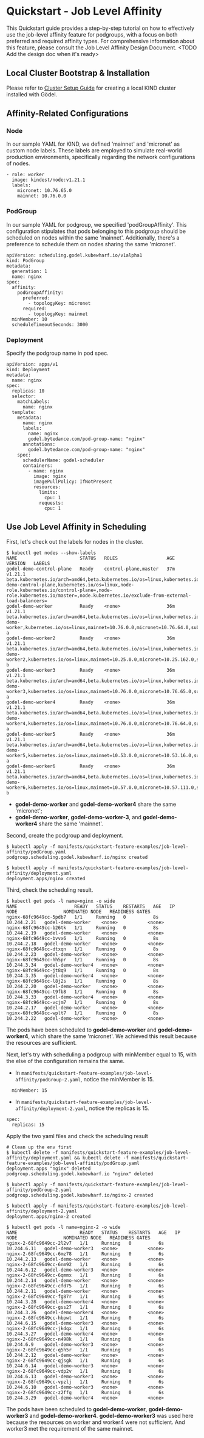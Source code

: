 # Quickstart - Job Level Affinity
This Quickstart guide provides a step-by-step tutorial on how to effectively use the job-level affinity feature for podgroups, with a focus on both preferred and required affinity types. For comprehensive information about this feature, please consult the Job Level Affinity Design Document.
<TODO Add the design doc when it's ready>

## Local Cluster Bootstrap & Installation

Please refer to [Cluster Setup Guide](kind-cluster-setup.md) for creating a local KIND cluster installed with Gödel.

## Affinity-Related Configurations
### Node
In our sample YAML for KIND, we defined 'mainnet' and 'micronet' as custom node labels. These labels are employed to simulate real-world production environments, specifically regarding the network configurations of nodes.

```
- role: worker
  image: kindest/node:v1.21.1
  labels:
    micronet: 10.76.65.0
    mainnet: 10.76.0.0
```

### PodGroup
In our sample YAML for podgroup, we specified 'podGroupAffinity'. This configuration stipulates that pods belonging to this podgroup should be scheduled on nodes within the same 'mainnet'. Additionally, there's a preference to schedule them on nodes sharing the same 'micronet'.

```
apiVersion: scheduling.godel.kubewharf.io/v1alpha1
kind: PodGroup
metadata:
  generation: 1
  name: nginx
spec:
  affinity:
    podGroupAffinity:
      preferred:
        - topologyKey: micronet
      required:
        - topologyKey: mainnet
  minMember: 10
  scheduleTimeoutSeconds: 3000
```

### Deployment
Specify the podgroup name in pod spec.
```
apiVersion: apps/v1
kind: Deployment
metadata:
  name: nginx
spec:
  replicas: 10
  selector:
    matchLabels:
      name: nginx
  template:
    metadata:
      name: nginx
      labels:
        name: nginx
        godel.bytedance.com/pod-group-name: "nginx"
      annotations:
        godel.bytedance.com/pod-group-name: "nginx"
    spec:
      schedulerName: godel-scheduler
      containers:
        - name: nginx
          image: nginx
          imagePullPolicy: IfNotPresent
          resources:
            limits:
              cpu: 1
            requests:
              cpu: 1
```

## Use Job Level Affinity in Scheduling
First, let's check out the labels for nodes in the cluster.
```
$ kubectl get nodes --show-labels
NAME                       STATUS   ROLES                  AGE   VERSION   LABELS
godel-demo-control-plane   Ready    control-plane,master   37m   v1.21.1   beta.kubernetes.io/arch=amd64,beta.kubernetes.io/os=linux,kubernetes.io/arch=amd64,kubernetes.io/hostname=godel-demo-control-plane,kubernetes.io/os=linux,node-role.kubernetes.io/control-plane=,node-role.kubernetes.io/master=,node.kubernetes.io/exclude-from-external-load-balancers=
godel-demo-worker          Ready    <none>                 36m   v1.21.1   beta.kubernetes.io/arch=amd64,beta.kubernetes.io/os=linux,kubernetes.io/arch=amd64,kubernetes.io/hostname=godel-demo-worker,kubernetes.io/os=linux,mainnet=10.76.0.0,micronet=10.76.64.0,subCluster=subCluster-a
godel-demo-worker2         Ready    <none>                 36m   v1.21.1   beta.kubernetes.io/arch=amd64,beta.kubernetes.io/os=linux,kubernetes.io/arch=amd64,kubernetes.io/hostname=godel-demo-worker2,kubernetes.io/os=linux,mainnet=10.25.0.0,micronet=10.25.162.0,subCluster=subCluster-b
godel-demo-worker3         Ready    <none>                 36m   v1.21.1   beta.kubernetes.io/arch=amd64,beta.kubernetes.io/os=linux,kubernetes.io/arch=amd64,kubernetes.io/hostname=godel-demo-worker3,kubernetes.io/os=linux,mainnet=10.76.0.0,micronet=10.76.65.0,subCluster=subCluster-a
godel-demo-worker4         Ready    <none>                 36m   v1.21.1   beta.kubernetes.io/arch=amd64,beta.kubernetes.io/os=linux,kubernetes.io/arch=amd64,kubernetes.io/hostname=godel-demo-worker4,kubernetes.io/os=linux,mainnet=10.76.0.0,micronet=10.76.64.0,subCluster=subCluster-a
godel-demo-worker5         Ready    <none>                 36m   v1.21.1   beta.kubernetes.io/arch=amd64,beta.kubernetes.io/os=linux,kubernetes.io/arch=amd64,kubernetes.io/hostname=godel-demo-worker5,kubernetes.io/os=linux,mainnet=10.53.0.0,micronet=10.53.16.0,subCluster=subCluster-a
godel-demo-worker6         Ready    <none>                 36m   v1.21.1   beta.kubernetes.io/arch=amd64,beta.kubernetes.io/os=linux,kubernetes.io/arch=amd64,kubernetes.io/hostname=godel-demo-worker6,kubernetes.io/os=linux,mainnet=10.57.0.0,micronet=10.57.111.0,subCluster=subCluster-b
```
- **godel-demo-worker** and **godel-demo-worker4** share the same 'micronet';
- **godel-demo-worker**, **godel-demo-worker-3**, and **godel-demo-worker4** share the same 'mainnet'.

Second, create the podgroup and deployment.
```
$ kubectl apply -f manifests/quickstart-feature-examples/job-level-affinity/podGroup.yaml
podgroup.scheduling.godel.kubewharf.io/nginx created

$ kubectl apply -f manifests/quickstart-feature-examples/job-level-affinity/deployment.yaml
deployment.apps/nginx created
```

Third, check the scheduling result.
```
$ kubectl get pods -l name=nginx -o wide
NAME                     READY   STATUS    RESTARTS   AGE   IP            NODE                 NOMINATED NODE   READINESS GATES
nginx-68fc9649cc-5pdb7   1/1     Running   0          8s    10.244.2.21   godel-demo-worker    <none>           <none>
nginx-68fc9649cc-b26tk   1/1     Running   0          8s    10.244.2.19   godel-demo-worker    <none>           <none>
nginx-68fc9649cc-bvvx6   1/1     Running   0          8s    10.244.2.18   godel-demo-worker    <none>           <none>
nginx-68fc9649cc-dtxqn   1/1     Running   0          8s    10.244.2.23   godel-demo-worker    <none>           <none>
nginx-68fc9649cc-hh5pr   1/1     Running   0          8s    10.244.3.34   godel-demo-worker4   <none>           <none>
nginx-68fc9649cc-jt8q9   1/1     Running   0          8s    10.244.3.35   godel-demo-worker4   <none>           <none>
nginx-68fc9649cc-l8j2s   1/1     Running   0          8s    10.244.2.20   godel-demo-worker    <none>           <none>
nginx-68fc9649cc-t9fb8   1/1     Running   0          8s    10.244.3.33   godel-demo-worker4   <none>           <none>
nginx-68fc9649cc-vcjm7   1/1     Running   0          8s    10.244.2.17   godel-demo-worker    <none>           <none>
nginx-68fc9649cc-wplt7   1/1     Running   0          8s    10.244.2.22   godel-demo-worker    <none>           <none>
```
The pods have been scheduled to **godel-demo-worker** and **godel-demo-worker4**, which share the same 'micronet'. We achieved this result because the resources are sufficient.

Next, let's try with scheduling a podgroup with minMember equal to 15, with the else of the configuration remains the same.
- In `manifests/quickstart-feature-examples/job-level-affinity/podGroup-2.yaml`, notice the minMember is 15.
```
  minMember: 15
```
- In `manifests/quickstart-feature-examples/job-level-affinity/deployment-2.yaml`, notice the replicas is 15.
```
spec:
  replicas: 15
```

Apply the two yaml files and check the scheduling result
```
# Clean up the env first
$ kubectl delete -f manifests/quickstart-feature-examples/job-level-affinity/deployment.yaml && kubectl delete -f manifests/quickstart-feature-examples/job-level-affinity/podGroup.yaml
deployment.apps "nginx" deleted
podgroup.scheduling.godel.kubewharf.io "nginx" deleted

$ kubectl apply -f manifests/quickstart-feature-examples/job-level-affinity/podGroup-2.yaml
podgroup.scheduling.godel.kubewharf.io/nginx-2 created

$ kubectl apply -f manifests/quickstart-feature-examples/job-level-affinity/deployment-2.yaml
deployment.apps/nginx-2 created

$ kubectl get pods -l name=nginx-2 -o wide
NAME                       READY   STATUS    RESTARTS   AGE   IP            NODE                 NOMINATED NODE   READINESS GATES
nginx-2-68fc9649cc-2l2v7   1/1     Running   0          6s    10.244.6.11   godel-demo-worker3   <none>           <none>
nginx-2-68fc9649cc-6mz78   1/1     Running   0          6s    10.244.2.13   godel-demo-worker    <none>           <none>
nginx-2-68fc9649cc-6nm92   1/1     Running   0          6s    10.244.6.12   godel-demo-worker3   <none>           <none>
nginx-2-68fc9649cc-6qmmx   1/1     Running   0          6s    10.244.2.14   godel-demo-worker    <none>           <none>
nginx-2-68fc9649cc-cfd75   1/1     Running   0          6s    10.244.2.11   godel-demo-worker    <none>           <none>
nginx-2-68fc9649cc-fg87r   1/1     Running   0          6s    10.244.3.28   godel-demo-worker4   <none>           <none>
nginx-2-68fc9649cc-gss27   1/1     Running   0          6s    10.244.3.26   godel-demo-worker4   <none>           <none>
nginx-2-68fc9649cc-hbpwt   1/1     Running   0          6s    10.244.6.15   godel-demo-worker3   <none>           <none>
nginx-2-68fc9649cc-jkdqx   1/1     Running   0          6s    10.244.3.27   godel-demo-worker4   <none>           <none>
nginx-2-68fc9649cc-n498k   1/1     Running   0          6s    10.244.6.9    godel-demo-worker3   <none>           <none>
nginx-2-68fc9649cc-q5h5r   1/1     Running   0          6s    10.244.2.12   godel-demo-worker    <none>           <none>
nginx-2-68fc9649cc-qjsgk   1/1     Running   0          6s    10.244.6.14   godel-demo-worker3   <none>           <none>
nginx-2-68fc9649cc-vdp2v   1/1     Running   0          6s    10.244.6.13   godel-demo-worker3   <none>           <none>
nginx-2-68fc9649cc-vpzlj   1/1     Running   0          6s    10.244.6.10   godel-demo-worker3   <none>           <none>
nginx-2-68fc9649cc-z2ffg   1/1     Running   0          6s    10.244.3.29   godel-demo-worker4   <none>           <none>
```
The pods have been scheduled to **godel-demo-worker**, **godel-demo-worker3** and **godel-demo-worker4**. **godel-demo-worker3** was used here because the resources on worker and worker4 were not sufficient. And worker3 met the requirement of the same mainnet.